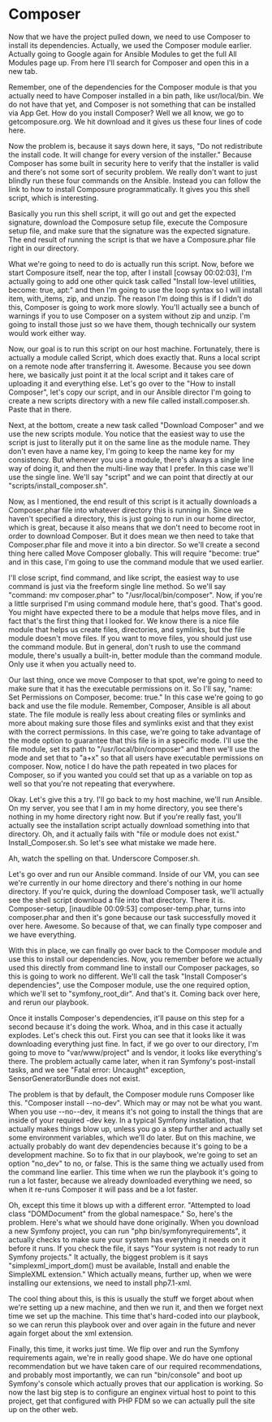 # Composer

Now that we have the project pulled down, we need to use Composer to install its dependencies. Actually, we used the Composer module earlier. Actually going to Google again for Ansible Modules to get the full All Modules page up. From here I'll search for Composer and open this in a new tab.

Remember, one of the dependencies for the Composer module is that you actually need to have Composer installed in a bin path, like usr/local/bin. We do not have that yet, and Composer is not something that can be installed via App Get. How do you install Composer? Well we all know, we go to getcomposure.org. We hit download and it gives us these four lines of code here.

Now the problem is, because it says down here, it says, "Do not redistribute the install code. It will change for every version of the installer." Because Composer has some built in security here to verify that the installer is valid and there's not some sort of security problem. We really don't want to just blindly run these four commands on the Ansible. Instead you can follow the link to how to install Composure programmatically. It gives you this shell script, which is interesting.

Basically you run this shell script, it will go out and get the expected signature, download the Composure setup file, execute the Composure setup file, and make sure that the signature was the expected signature. The end result of running the script is that we have a Composure.phar file right in our directory.

What we're going to need to do is actually run this script. Now, before we start Composure itself, near the top, after I install [cowsay 00:02:03], I'm actually going to add one other quick task called "Install low-level utilities, become: true, apt:" and then I'm going to use the loop syntax so I will install item, with_items, zip, and unzip. The reason I'm doing this is if I didn't do this, Composer is going to work more slowly. You'll actually see a bunch of warnings if you to use Composer on a system without zip and unzip. I'm going to install those just so we have them, though technically our system would work either way.

Now, our goal is to run this script on our host machine. Fortunately, there is actually a module called Script, which does exactly that. Runs a local script on a remote node after transferring it. Awesome. Because you see down here, we basically just point it at the local script and it takes care of uploading it and everything else. Let's go over to the "How to install Composer", let's copy our script, and in our Ansible director I'm going to create a new scripts directory with a new file called install.composer.sh. Paste that in there.

Next, at the bottom, create a new task called "Download Composer" and we use the new scripts module. You notice that the easiest way to use the script is just to literally put it on the same line as the module name. They don't even have a name key, I'm going to keep the name key for my consistency. But whenever you use a module, there's always a single line way of doing it, and then the multi-line way that I prefer. In this case we'll use the single line. We'll say "script" and we can point that directly at our "scripts/install_composer.sh".

Now, as I mentioned, the end result of this script is it actually downloads a Composer.phar file into whatever directory this is running in. Since we haven't specified a directory, this is just going to run in our home director, which is great, because it also means that we don't need to become root in order to download Composer. But it does mean we then need to take that Composer.phar file and move it into a bin director. So we'll create a second thing here called Move Composer globally. This will require "become: true" and in this case, I'm going to use the command module that we used earlier.

I'll close script, find command, and like script, the easiest way to use command is just via the freeform single line method. So we'll say "command: mv composer.phar" to "/usr/local/bin/composer". Now, if you're a little surprised I'm using command module here, that's good. That's good. You might have expected there to be a module that helps move files, and in fact that's the first thing that I looked for. We know there is a nice file module that helps us create files, directories, and symlinks, but the file module doesn't move files. If you want to move files, you should just use the command module. But in general, don't rush to use the command module, there's usually a built-in, better module than the command module. Only use it when you actually need to.

Our last thing, once we move Composer to that spot, we're going to need to make sure that it has the executable permissions on it. So I'll say, "name: Set Permissions on Composer, become: true." In this case we're going to go back and use the file module. Remember, Composer, Ansible is all about state. The file module is really less about creating files or symlinks and more about making sure those files and symlinks exist and that they exist with the correct permissions. In this case, we're going to take advantage of the mode option to guarantee that this file is in a specific mode. I'll use the file module, set its path to "/usr/local/bin/composer" and then we'll use the mode and set that to "a+x" so that all users have executable permissions on composer. Now, notice I do have the path repeated in two places for Composer, so if you wanted you could set that up as a variable on top as well so that you're not repeating that everywhere.

Okay. Let's give this a try. I'll go back to my host machine, we'll run Ansible. On my server, you see that I am in my home directory, you see there's nothing in my home directory right now. But if you're really fast, you'll actually see the installation script actually download something into that directory. Oh, and it actually fails with "file or module does not exist." Install_Composer.sh. So let's see what mistake we made here.

Ah, watch the spelling on that. Underscore Composer.sh.

Let's go over and run our Ansible command. Inside of our VM, you can see we're currently in our home directory and there's nothing in our home directory. If you're quick, during the download Composer task, we'll actually see the shell script download a file into that directory. There it is. Composer-setup, [inaudible 00:09:53] composer-temp.phar, turns into composer.phar and then it's gone because our task successfully moved it over here. Awesome. So because of that, we can finally type composer and we have everything.

With this in place, we can finally go over back to the Composer module and use this to install our dependencies. Now, you remember before we actually used this directly from command line to install our Composer packages, so this is going to work no different. We'll call the task "Install Composer's dependencies", use the Composer module, use the one required option, which we'll set to "symfony_root_dir". And that's it. Coming back over here, and rerun our playbook.

Once it installs Composer's dependencies, it'll pause on this step for a second because it's doing the work. Whoa, and in this case it actually explodes. Let's check this out. First you can see that it looks like it was downloading everything just fine. In fact, if we go over to our directory, I'm going to move to "var/www/project" and ls vendor, it looks like everything's there. The problem actually came later, when it ran Symfony's post-install tasks, and we see "Fatal error: Uncaught" exception, SensorGeneratorBundle does not exist.

The problem is that by default, the Composer module runs Composer like this. "Composer install --no-dev". Which may or may not be what you want. When you use --no--dev, it means it's not going to install the things that are inside of your required -dev key. In a typical Symfony installation, that actually makes things blow up, unless you go a step further and actually set some environment variables, which we'll do later. But on this machine, we actually probably do want dev dependencies because it's going to be a development machine. So to fix that in our playbook, we're going to set an option "no_dev" to no, or false. This is the same thing we actually used from the command line earlier. This time when we run the playbook it's going to run a lot faster, because we already downloaded everything we need, so when it re-runs Composer it will pass and be a lot faster.

Oh, except this time it blows up with a different error. "Attempted to load class \"DOMDocument\" from the global namespace." So, here's the problem. Here's what we should have done originally. When you download a new Symfony project, you can run "php bin/symfonyrequirements", it actually checks to make sure your system has everything it needs on it before it runs. If you check the file, it says "Your system is not ready to run Symfony projects." It actually, the biggest problem is it says "simplexml_import_dom() must be available, Install and enable the SimpleXML extension." Which actually means, further up, when we were installing our extensions, we need to install php7.1-xml.

The cool thing about this, is this is usually the stuff we forget about when we're setting up a new machine, and then we run it, and then we forget next time we set up the machine. This time that's hard-coded into our playbook, so we can rerun this playbook over and over again in the future and never again forget about the xml extension.

Finally, this time, it works just time. We flip over and run the Symfony requirements again, we're in really good shape. We do have one optional recommendation but we have taken care of our required recommendations, and probably most importantly, we can run "bin/console" and boot up Symfony's console which actually proves that our application is working. So now the last big step is to configure an enginex virtual host to point to this project, get that configured with PHP FDM so we can actually pull the site up on the other web.


